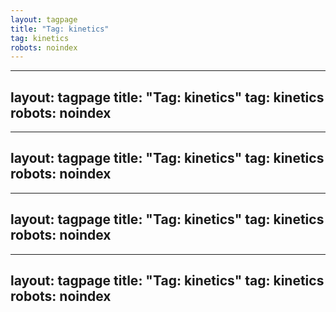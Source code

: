 ```yaml
---
layout: tagpage
title: "Tag: kinetics"
tag: kinetics
robots: noindex
---
```

---
layout: tagpage
title: "Tag: kinetics"
tag: kinetics
robots: noindex
---
---
layout: tagpage
title: "Tag: kinetics"
tag: kinetics
robots: noindex
---
---
layout: tagpage
title: "Tag: kinetics"
tag: kinetics
robots: noindex
---
---
layout: tagpage
title: "Tag: kinetics"
tag: kinetics
robots: noindex
---
